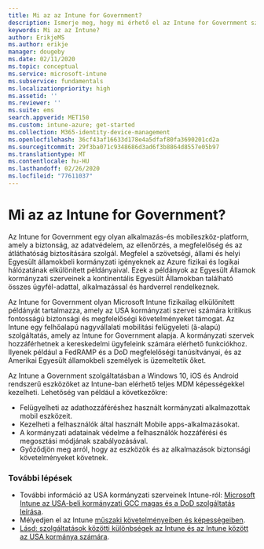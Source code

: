 ```yaml
---
title: Mi az az Intune for Government?
description: Ismerje meg, hogy mi érhető el az Intune for Government szolgáltatásban.
keywords: Mi az az Intune?
author: ErikjeMS
ms.author: erikje
manager: dougeby
ms.date: 02/11/2020
ms.topic: conceptual
ms.service: microsoft-intune
ms.subservice: fundamentals
ms.localizationpriority: high
ms.assetid: ''
ms.reviewer: ''
ms.suite: ems
search.appverid: MET150
ms.custom: intune-azure; get-started
ms.collection: M365-identity-device-management
ms.openlocfilehash: 36cf43af16633d178e4a5dfaf80fa3690201cd2a
ms.sourcegitcommit: 29f3ba071c9348686d3ad6f3b8864d8557e05b97
ms.translationtype: MT
ms.contentlocale: hu-HU
ms.lasthandoff: 02/26/2020
ms.locfileid: "77611037"
---
```

# <a name="what-is-intune-for-government"></a>Mi az az Intune for Government?

Az Intune for Government egy olyan alkalmazás-és mobileszköz-platform, amely a biztonság, az adatvédelem, az ellenőrzés, a megfelelőség és az átláthatóság biztosítására szolgál. Megfelel a szövetségi, állami és helyi Egyesült államokbeli kormányzati igényeknek az Azure fizikai és logikai hálózatának elkülönített példányaival. Ezek a példányok az Egyesült Államok kormányzati szerveinek a kontinentális Egyesült Államokban található összes ügyfél-adattal, alkalmazással és hardverrel rendelkeznek. 

Az Intune for Government olyan Microsoft Intune fizikailag elkülönített példányát tartalmazza, amely az USA kormányzati szervei számára kritikus fontosságú biztonsági és megfelelőségi követelményeket támogat. Az Intune egy felhőalapú nagyvállalati mobilitási felügyeleti (ã-alapú) szolgáltatás, amely az Intune for Government alapja. A kormányzati szervek hozzáférhetnek a kereskedelmi ügyfeleink számára elérhető funkciókhoz. Ilyenek például a FedRAMP és a DoD megfelelőségi tanúsítványai, és az Amerikai Egyesült államokbeli személyek is üzemeltetik őket.

Az Intune a Government szolgáltatásban a Windows 10, iOS és Android rendszerű eszközöket az Intune-ban elérhető teljes MDM képességekkel kezelheti. Lehetőség van például a következőkre:

- Felügyelheti az adathozzáféréshez használt kormányzati alkalmazottak mobil eszközeit.
- Kezelheti a felhasználók által használt Mobile apps-alkalmazásokat.
- A kormányzati adatainak védelme a felhasználók hozzáférési és megosztási módjának szabályozásával.
- Győződjön meg arról, hogy az eszközök és az alkalmazások biztonsági követelményeket követnek.

### <a name="next-steps"></a>További lépések
- További információ az USA kormányzati szerveinek Intune-ról: [Microsoft Intune az USA-beli kormányzati GCC magas és a DoD szolgáltatás leírása](https://docs.microsoft.com/enterprise-mobility-security/solutions/ems-intune-govt-service-description).
- Mélyedjen el az Intune [műszaki követelményeiben és képességeiben](/intune/supported-devices-browsers).
- [Lásd: szolgáltatások közötti különbségek az Intune és az Intune között az USA kormánya számára](https://docs.microsoft.com/enterprise-mobility-security/solutions/ems-intune-govt-service-description).
